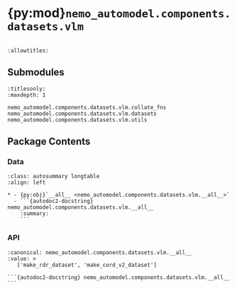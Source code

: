 # {py:mod}`nemo_automodel.components.datasets.vlm`

```{py:module} nemo_automodel.components.datasets.vlm
```

```{autodoc2-docstring} nemo_automodel.components.datasets.vlm
:allowtitles:
```

## Submodules

```{toctree}
:titlesonly:
:maxdepth: 1

nemo_automodel.components.datasets.vlm.collate_fns
nemo_automodel.components.datasets.vlm.datasets
nemo_automodel.components.datasets.vlm.utils
```

## Package Contents

### Data

````{list-table}
:class: autosummary longtable
:align: left

* - {py:obj}`__all__ <nemo_automodel.components.datasets.vlm.__all__>`
  - ```{autodoc2-docstring} nemo_automodel.components.datasets.vlm.__all__
    :summary:
    ```
````

### API

````{py:data} __all__
:canonical: nemo_automodel.components.datasets.vlm.__all__
:value: >
   ['make_rdr_dataset', 'make_cord_v2_dataset']

```{autodoc2-docstring} nemo_automodel.components.datasets.vlm.__all__
```

````
